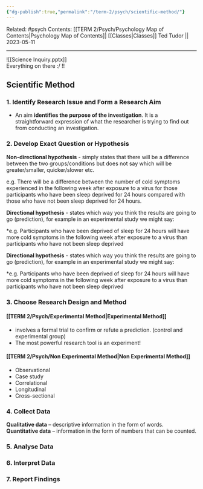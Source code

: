 ```yaml
---
{"dg-publish":true,"permalink":"/term-2/psych/scientific-method/"}
---
```


Related: #psych
Contents: [[TERM 2/Psych/Psychology Map of Contents\|Psychology Map of Contents]]
[[Classes\|Classes]]
Ted Tudor || 2023-05-11
***

![[Science Inquiry.pptx]]  
Everything on there :/ !! 

## Scientific Method

### 1. Identify Research Issue and Form a Research Aim
- An aim **identifies the purpose of the investigation**. It is a straightforward expression of what the researcher is trying to find out from conducting an investigation.

### 2. Develop Exact Question or Hypothesis

**Non-directional hypothesis** - simply states that there will be a difference between the two groups/conditions but does not say which will be greater/smaller, quicker/slower etc. 

e.g. There will be a difference between the number of cold symptoms experienced in the following week after exposure to a virus for those participants who have been sleep deprived for 24 hours compared with those who have not been sleep deprived for 24 hours.

**Directional hypothesis** - states which way you think the results are going to go (prediction), for example in an experimental study we might say:

*e.g. Participants who have been deprived of sleep for 24 hours will have more cold symptoms in the following week after exposure to a virus than participants who have not been sleep deprived

**Directional hypothesis** - states which way you think the results are going to go (prediction), for example in an experimental study we might say:

*e.g. Participants who have been deprived of sleep for 24 hours will have more cold symptoms in the following week after exposure to a virus than participants who have not been sleep deprived

### 3. Choose Research Design and Method

#### [[TERM 2/Psych/Experimental Method\|Experimental Method]]
- involves a formal trial to confirm or refute a prediction. (control and experimental group)
- The most powerful research tool is an experiment!

#### [[TERM 2/Psych/Non Experimental Method\|Non Experimental Method]]
- Observational 
- Case study
- Correlational 
- Longitudinal
- Cross-sectional
### 4. Collect Data
**Qualitative data** – descriptive information in the form of words.  
**Quantitative data** – information in the form of numbers that can be counted.
### 5. Analyse Data
### 6. Interpret Data
### 7. Report Findings

